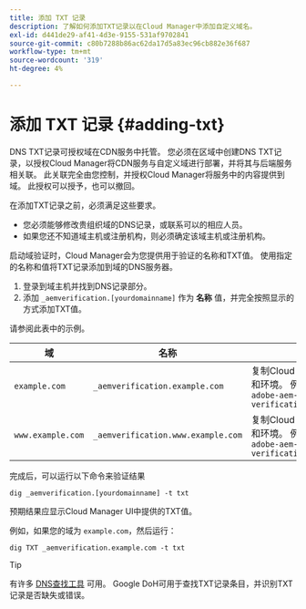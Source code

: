 ```yaml
---
title: 添加 TXT 记录
description: 了解如何添加TXT记录以在Cloud Manager中添加自定义域名。
exl-id: d441de29-af41-4d3e-9155-531af9702841
source-git-commit: c80b7288b86ac62da17d5a83ec96cb882e36f687
workflow-type: tm+mt
source-wordcount: '319'
ht-degree: 4%

---
```


# 添加 TXT 记录 {#adding-txt}

DNS TXT记录可授权域在CDN服务中托管。 您必须在区域中创建DNS TXT记录，以授权Cloud Manager将CDN服务与自定义域进行部署，并将其与后端服务相关联。 此关联完全由您控制，并授权Cloud Manager将服务中的内容提供到域。 此授权可以授予，也可以撤回。

在添加TXT记录之前，必须满足这些要求。

* 您必须能够修改贵组织域的DNS记录，或联系可以的相应人员。
* 如果您还不知道域主机或注册机构，则必须确定该域主机或注册机构。

启动域验证时，Cloud Manager会为您提供用于验证的名称和TXT值。 使用指定的名称和值将TXT记录添加到域的DNS服务器。

1. 登录到域主机并找到DNS记录部分。
1. 添加 `_aemverification.[yourdomainname]` 作为 **名称** 值，并完全按照显示的方式添加TXT值。

请参阅此表中的示例。

| 域 | 名称 | TXT值 |
|--- |--- |---|
| `example.com` | `_aemverification.example.com` | 复制Cloud Manager UI中显示的整个值。 这特定于域和环境。 例如：<br>`adobe-aem-verification=example.com/[program]/[env]/..*` |
| `www.example.com` | `_aemverification.www.example.com` | 复制Cloud Manager UI中显示的整个值。 这特定于域和环境。 例如：<br>`adobe-aem-verification=www.example.com/[program]/[env]/..*` |

完成后，可以运行以下命令来验证结果

```shell
dig _aemverification.[yourdomainname] -t txt
```

预期结果应显示Cloud Manager UI中提供的TXT值。

例如，如果您的域为 `example.com`，然后运行：

```shell
dig TXT _aemverification.example.com -t txt
```

>[!TIP]
>
>有许多 [DNS查找工具](https://www.ultratools.com/tools/dnsLookup) 可用。 Google DoH可用于查找TXT记录条目，并识别TXT记录是否缺失或错误。
